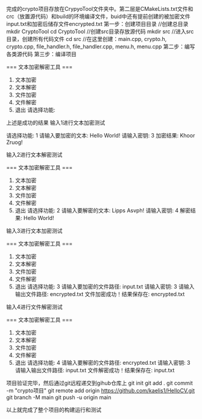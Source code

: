 完成的crypto项目存放在CrypyoTool文件夹中。第二层是CMakeLists.txt文件和crc（放置源代码）和build的环境编译文件，buid中还有提前创建的被加密文件input.txt和加密后储存文件encrypted.txt
第一步：创建项目目录
//创建总目录
mkdir CryptoTool
cd CryptoTool
//创建src目录存放源代码
mkdir src
//进入src目录，创建所有代码文件
cd src
//在这里创建：main.cpp, crypto.h, crypto.cpp, file_handler.h, file_handler.cpp, menu.h, menu.cpp
第二步：编写各类源代码
第三步：编译项目

=== 文本加密解密工具 ===
1. 文本加密
2. 文本解密
3. 文件加密
4. 文件解密
0. 退出
请选择功能:

上述是成功的结果
输入1进行文本加密测试

请选择功能: 1
请输入要加密的文本: Hello World!
请输入密钥: 3
加密结果: Khoor Zruog!

输入2进行文本解密测试

=== 文本加密解密工具 ===
1. 文本加密
2. 文本解密
3. 文件加密
4. 文件解密
0. 退出
请选择功能: 2
请输入要解密的文本: Lipps Asvph!
请输入密钥: 4
解密结果: Hello World!

输入3进行文本加密测试

=== 文本加密解密工具 ===
1. 文本加密
2. 文本解密
3. 文件加密
4. 文件解密
0. 退出
请选择功能: 3
请输入要加密的文件路径: input.txt
请输入密钥: 3
请输入输出文件路径: encrypted.txt
文件加密成功！结果保存在: encrypted.txt

输入4进行文件解密测试

=== 文本加密解密工具 ===
1. 文本加密
2. 文本解密
3. 文件加密
4. 文件解密
0. 退出
请选择功能: 4
请输入要解密的文件路径: encrypted.txt
请输入密钥: 3
请输入输出文件路径: input.txt
文件解密成功！结果保存在: input.txt

项目验证完毕，然后通过git远程递交到gihub仓库上
git init
git add .
git commit -m "crypto项目"
git remote add origin https://github.com/kaelis1/HelloCV.git
git branch -M main
git push -u origin main

以上就完成了整个项目的构建运行和测试
